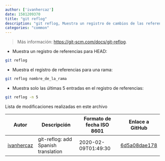 ```yaml
---
author: ['ivanhercaz']
date: 1581209370
title: "git reflog"
description: "git reflog, Muestra un registro de cambios de las referencias (*reflog*) locales como HEAD, ramas o etiquetas."
categories: "common"
---
```

> Más información: <https://git-scm.com/docs/git-reflog>.

- Muestra un registro de referencias para HEAD:

```bash
git reflog
```

- Muestra el registro de referencias para una rama:

```bash
git reflog nombre_de_la_rama
```

- Muestra solo las últimas 5 entradas en el registro de referencias:

```bash
git reflog -n 5
```
Lista de modificaciones realizadas en este archivo


Autor | Descripción | Formato de fecha ISO 8601 | Enlace a GitHub
------|-----|-----|-----
[ivanhercaz](mailto:ivan@ivanhercaz.com) | git-reflog: add Spanish translation | 2020-02-09T01:49:30 | [6d5a08dae178](https://github.com/tldr-pages/tldr/commit/6d5a08dae1786455e9cafa007b3ccf157d43c537)

